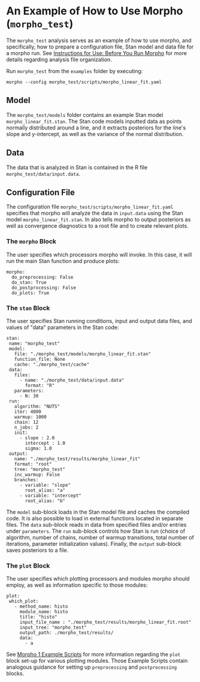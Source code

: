 An Example of How to Use Morpho (```morpho_test```)
======

The ```morpho_test``` analysis serves as an example of how to use morpho, and specifically, how to prepare a configuration file, Stan model and data file for a morpho run. See [Instructions for Use: Before You Run Morpho](use-instructions) for more details regarding analysis file organization.

Run ```morpho_test``` from the ```examples``` folder by executing:

```
morpho --config morpho_test/scripts/morpho_linear_fit.yaml
```


Model
---------------
The ```morpho_test/models``` folder contains an example Stan model ```morpho_linear_fit.stan```. The Stan code models inputted data as points normally distributed around a line, and it extracts posteriors for the line's slope and y-intercept, as well as the variance of the normal distribution.


Data
--------------
The data that is analyzed in Stan is contained in the R file ```morpho_test/data/input.data```.


Configuration File
---------------
The configuration file ```morpho_test/scripts/morpho_linear_fit.yaml``` specifies that morpho will analyze the data in ```input.data``` using the Stan model ```morpho_linear_fit.stan```. In also tells morpho to output posteriors as well as convergence diagnostics to a root file and to create relevant plots. 

### The ```morpho``` Block ###
The user specifies which processors morpho will invoke. In this case, it will run the main Stan function and produce plots:

```
morpho:
  do_preprocessing: False
  do_stan: True
  do_postprocessing: False
  do_plots: True
```

### The ```stan``` Block ###
The user specifies Stan running conditions, input and output data files, and values of "data" parameters in the Stan code:

```
stan:
 name: "morpho_test"
 model:
   file: "./morpho_test/models/morpho_linear_fit.stan"
   function_file: None
   cache: "./morpho_test/cache"
 data:
   files:
     - name: "./morpho_test/data/input.data"
       format: "R"
   parameters:
     - N: 30
 run:
   algorithm: "NUTS"
   iter: 4000
   warmup: 1000
   chain: 12
   n_jobs: 2
   init:
     - slope : 2.0
       intercept : 1.0
       sigma: 1.0
 output:
   name: "./morpho_test/results/morpho_linear_fit"
   format: "root"
   tree: "morpho_test"
   inc_warmup: False
   branches:
     - variable: "slope"
       root_alias: "a"
     - variable: "intercept"
       root_alias: "b"
```

The ```model``` sub-block loads in the Stan model file and caches the compiled code. It is also possible to load in external functions located in separate files. The ```data``` sub-block reads in data from specified files and/or entries under ```parameters```. The ```run``` sub-block controls how Stan is run (choice of algorithm, number of chains, number of warmup transitions, total number of iterations, parameter initialization values). Finally, the ```output``` sub-block saves posteriors to a file.


### The ```plot``` Block ###

The user specifies which plotting processors and modules morpho should employ, as well as information specific to those modules:

```
plot:
 which_plot:
   - method_name: histo
     module_name: histo
     title: "histo"
     input_file_name : "./morpho_test/results/morpho_linear_fit.root"
     input_tree: "morpho_test"
     output_path: ./morpho_test/results/
     data:
       - a
```

See [Morpho 1 Example Scripts](https://morpho.readthedocs.io/en/latest/morpho1examples.html) for more information regarding the ```plot``` block set-up for various plotting modules. Those Example Scripts contain analogous guidance for setting up ```preprocessing``` and ```postprocessing``` blocks.

